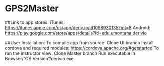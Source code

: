 # GPS2Master

##Link to app stores: 
iTunes:
https://itunes.apple.com/us/app/deriv.io/id1098930135?mt=8
Android:
https://play.google.com/store/apps/details?id=edu.umontana.derivio

##User Installation:
To compile app from source:
Clone UI branch
Install cordova and required modules:
https://cordova.apache.org/#getstarted
To run the instructor view:
Clone Master branch
Run executable in Browser/”OS Version”/derivio.exe

